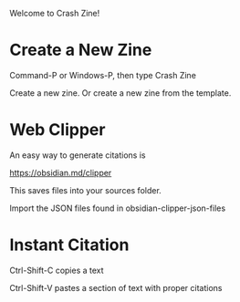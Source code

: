 Welcome to Crash Zine!
# Create a New Zine

Command-P or Windows-P, then type Crash Zine

Create a new zine. Or create a new zine from the template.
# Web Clipper

An easy way to generate citations is

https://obsidian.md/clipper

This saves files into your sources folder. 

Import the JSON files found in obsidian-clipper-json-files

# Instant Citation

Ctrl-Shift-C copies a text

Ctrl-Shift-V pastes a section of text with proper citations


